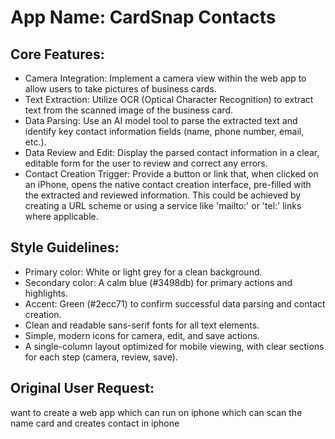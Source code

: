 # **App Name**: CardSnap Contacts

## Core Features:

- Camera Integration: Implement a camera view within the web app to allow users to take pictures of business cards.
- Text Extraction: Utilize OCR (Optical Character Recognition) to extract text from the scanned image of the business card.
- Data Parsing: Use an AI model tool to parse the extracted text and identify key contact information fields (name, phone number, email, etc.).
- Data Review and Edit: Display the parsed contact information in a clear, editable form for the user to review and correct any errors.
- Contact Creation Trigger: Provide a button or link that, when clicked on an iPhone, opens the native contact creation interface, pre-filled with the extracted and reviewed information. This could be achieved by creating a URL scheme or using a service like 'mailto:' or 'tel:' links where applicable.

## Style Guidelines:

- Primary color: White or light grey for a clean background.
- Secondary color: A calm blue (#3498db) for primary actions and highlights.
- Accent: Green (#2ecc71) to confirm successful data parsing and contact creation.
- Clean and readable sans-serif fonts for all text elements.
- Simple, modern icons for camera, edit, and save actions.
- A single-column layout optimized for mobile viewing, with clear sections for each step (camera, review, save).

## Original User Request:
want to create a web app which can run on iphone which can scan the name card and creates contact in iphone
  